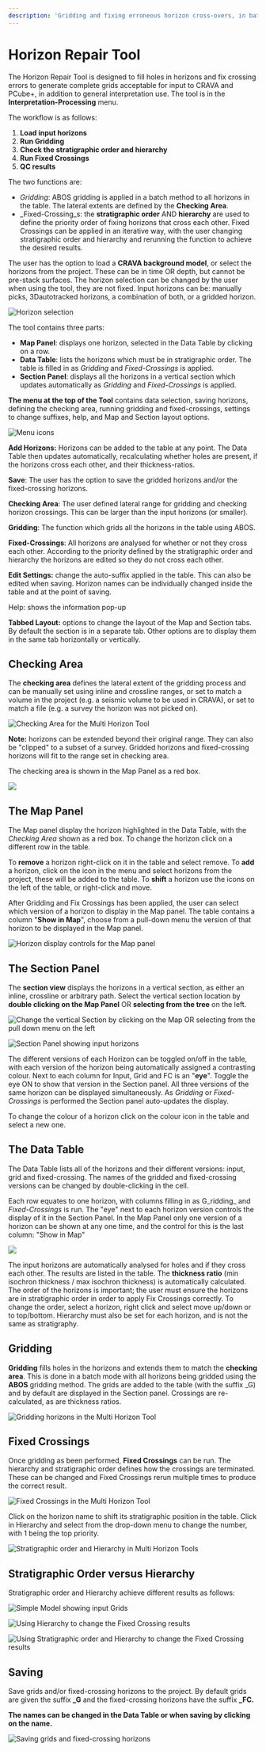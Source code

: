 ```yaml
---
description: 'Gridding and fixing erroneous horizon cross-overs, in batch mode.'
---
```


# Horizon Repair Tool

The Horizon Repair Tool is designed to fill holes in horizons and fix crossing errors to generate complete grids acceptable for input to CRAVA and PCube+, in addition to general interpretation use. The tool is in the **Interpretation-Processing** menu. 

The workflow is as follows:

1. **Load input horizons**
2. **Run Gridding**
3. **Check the stratigraphic order and hierarchy**
4. **Run Fixed Crossings**
5. **QC results**

The two functions are: 

* _Gridding_: ABOS gridding is applied in a batch method to all horizons in the table. The lateral extents are defined by the **Checking Area**.
* _Fixed-Crossing_s: the **stratigraphic order** AND **hierarchy** are used to define the priority order of fixing horizons that cross each other. Fixed Crossings can be applied in an iterative way, with the user changing stratigraphic order and hierarchy and rerunning the function to achieve the desired results.

The user has the option to load a **CRAVA background model**, or select the horizons from the project. These can be in time OR depth, but cannot be pre-stack surfaces.  The  horizon selection can be changed by the user when using the tool, they are not fixed. Input horizons can be: manually picks, 3Dautotracked horizons, a combination of both, or a gridded horizon. 

![Horizon selection](../../.gitbook/assets/startup.png)

The tool contains three parts:

* **Map Panel**: displays one horizon, selected in the Data Table by clicking on a row.
* **Data Table**: lists the horizons which must be in stratigraphic order. The table is filled in as _Gridding_ and _Fixed-Crossings_ is applied. 
* **Section Panel**: displays all the horizons in a vertical section which updates automatically as _Gridding_ and _Fixed-Crossings_ is applied.

**The menu at the top of the Tool** contains data selection, saving horizons, defining the checking area, running gridding and fixed-crossings, settings to change suffixes, help, and Map and Section layout options.

![Menu icons](../../.gitbook/assets/menu.png)

**Add Horizons:** Horizons can be added to the table at any point. The Data Table then updates automatically, recalculating whether holes are present, if the horizons cross each other, and their thickness-ratios.

**Save**: The user has the option to save the gridded horizons and/or the fixed-crossing horizons.

**Checking Area**: The user defined lateral range for gridding and checking horizon crossings. This can be larger than the input horizons \(or smaller\).

**Gridding**: The function which grids all the horizons in the table using ABOS.

**Fixed-Crossings**: All horizons are analysed for whether or not they cross each other. According to the priority defined by the stratigraphic order and hierarchy the horizons are edited so they do not cross each other.

**Edit Settings:** change the auto-suffix applied in the table. This can also be edited when saving. Horizon names can be individually changed inside the table and at the point of saving.

Help: shows the information pop-up

**Tabbed Layout:** options to change the layout of the Map and Section tabs. By default the section is in a separate tab. Other options are to display them in the same tab horizontally or vertically.

## Checking Area

The **checking area** defines the lateral extent of the gridding process and can be manually set using inline and crossline ranges, or set to match a volume in the project \(e.g. a seismic volume to be used in CRAVA\), or set to match a file \(e.g. a survey the horizon was not picked on\).

![Checking Area for the Multi Horizon Tool](../../.gitbook/assets/image%20%2867%29.png)

**Note:** horizons can be extended beyond their original range. They can also be "clipped" to a subset of a survey. Gridded horizons and fixed-crossing horizons will fit to the range set in checking area.

The checking area is shown in the Map Panel as a red box.

![](../../.gitbook/assets/mhtool_00_checkingarea.jpg)

## **The Map Panel**

The Map panel display the horizon highlighted in the Data Table, with the _Checking Area_ shown as a red box. To change the horizon click on a different row in the table. 

To **remove** a horizon right-click on it in the table and select remove. To **add** a horizon, click on the icon in the menu and select horizons from the project, these will be added to the table. To **shift** a horizon use the icons on the left of the table, or right-click and move.

After Gridding and Fix Crossings has been applied, the user can select which version of a horizon to display in the Map panel. The table contains a column "**Show in Map**", choose from a pull-down menu the version of that horizon to be displayed in the Map panel.

![Horizon display controls for the Map panel](../../.gitbook/assets/horizons.png)

## **The Section Panel**

The **section view** displays the horizons in a vertical section, as either an inline, crossline or arbitrary path. Select the vertical section location by **double clicking on the Map Panel** OR **selecting from the tree** on the left.

![Change the vertical Section by clicking on the Map OR selecting from the pull down menu on the left](../../.gitbook/assets/mhtool_01_section_choose.jpg)

![Section Panel showing input horizons](../../.gitbook/assets/mhtool_section_03.jpg)

The different versions of each Horizon can be toggled on/off in the table, with each version of the horizon being automatically assigned a contrasting colour. Next to each column for Input, Grid and FC is an "**eye**". Toggle the eye ON to show that version in the Section panel. All three versions of the same horizon can be displayed simultaneously. As _Gridding_ or _Fixed-Crossings_ is performed the Section panel auto-updates the display.

 To change the colour of a horizon click on the colour icon in the table and select a new one.

## **The Data Table**

The Data Table lists all of the horizons and their different versions: input, grid and fixed-crossing. The names of the gridded and fixed-crossing versions can be changed by double-clicking in the cell.

Each row equates to one horizon, with columns filling in as G_ridding_ and _Fixed-Crossings_ is run. The "eye" next to each horizon version controls the display of it in the Section Panel. In the Map Panel only one version of a horizon can be shown at any one time, and the control for this is the last column: "Show in Map"

![](../../.gitbook/assets/mhtool_01_data.jpg)

The input horizons are automatically analysed for holes and if they cross each other. The results are listed in the table. The **thickness ratio** \(min isochron thickness / max isochron thickness\) is automatically calculated. The order of the horizons is important; the user must ensure the horizons are in stratigraphic order in order to apply Fix Crossings correctly. To change the order, select a horizon, right click and select move up/down or to top/bottom. Hierarchy must also be set for each horizon, and is not the same as stratigraphy.

## **Gridding**

**Gridding** fills holes in the horizons and extends them to match the **checking area**. This is done in a batch mode with all horizons being gridded using the **ABOS** gridding method. The grids are added to the table \(with the suffix \_G\) and by default are displayed in the Section panel. Crossings are re-calculated, as are thickness ratios.

![Gridding horizons in the Multi Horizon Tool](../../.gitbook/assets/mhtool_gridding_04.jpg)

## Fixed Crossings

Once gridding as been performed, **Fixed Crossings** can be run. The hierarchy and stratigraphic order defines how the crossings are terminated. These can be changed and Fixed Crossings rerun multiple times to produce the correct result.

![Fixed Crossings in the Multi Horizon Tool](../../.gitbook/assets/mhtool_fc_05.jpg)

Click on the horizon name to shift its stratigraphic position in the table. Click in Hierarchy and select from the drop-down menu to change the number, with 1 being the top priority.

![Stratigraphic order and Hierarchy in Multi Horizon Tools](../../.gitbook/assets/mhtool_fctable_06.jpg)

## Stratigraphic Order versus Hierarchy

Stratigraphic order and Hierarchy achieve different results as follows:

![Simple Model showing input Grids](../../.gitbook/assets/mhtool_fc_model1_07.jpg)

![Using Hierarchy to change the Fixed Crossing results](../../.gitbook/assets/mhtool_fc_model1_08.jpg)

![Using Stratigraphic order and Hierarchy to change the Fixed Crossing results ](../../.gitbook/assets/mhtool_fc_model1_09.jpg)

## Saving

Save grids and/or fixed-crossing horizons to the project. By default grids are given the suffix **\_G** and the fixed-crossing horizons have the suffix **\_FC.**

**The names can be changed in the Data Table or when saving by clicking on the name.**

![Saving grids and fixed-crossing horizons](../../.gitbook/assets/image%20%2845%29.png)

